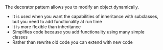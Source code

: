 The decorator pattern allows you to modify an object dynamically.
 - It is used when you want the capabilities of inheritance with subclasses, but you need to add functionality at run time
 - It is more flexible than inheritance
 - Simplifies code because you add functionality using many simple classes
 - Rather than rewrite old code you can extend with new code